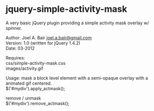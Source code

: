 jquery-simple-activity-mask
============================

A very basic jQuery plugin providing a simple activity mask overlay w/ spinner.

Author: Joel A. Bair <joel.a.bair@gmail.com>  
Version: 1.0 (written for jQuery 1.4.2)  
Date: 03-2012  

Requires:  
css/simple-activity-mask.css  
images/activity.gif  

Usage:
   mask a block level element with a semi-opaque overlay with a animated gif centered.  
   $('#mydiv').apply_actmask();  

   remove / unmask  
   $('#mydiv').remove_actmask();  



